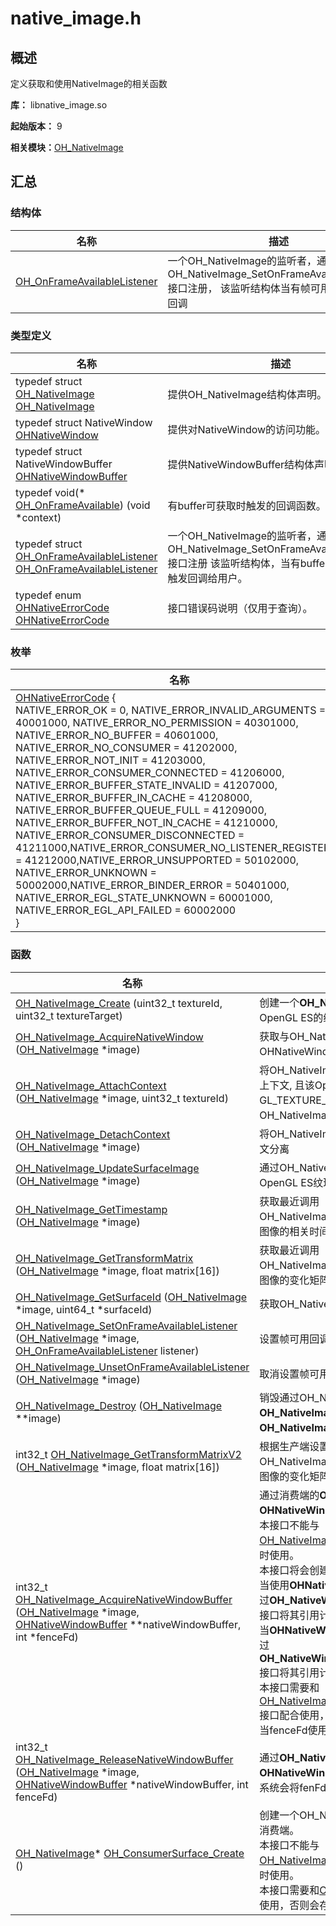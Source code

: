# native_image.h


## 概述

定义获取和使用NativeImage的相关函数

**库：** libnative_image.so

**起始版本：** 9

**相关模块：**[OH_NativeImage](_o_h___native_image.md)


## 汇总


### 结构体

| 名称 | 描述 |
| -------- | -------- |
| [OH_OnFrameAvailableListener](_o_h___on_frame_available_listener.md) | 一个OH_NativeImage的监听者，通过OH_NativeImage_SetOnFrameAvailableListener接口注册， 该监听结构体当有帧可用时，将触发回调 |


### 类型定义

| 名称 | 描述 |
| -------- | -------- |
| typedef struct [OH_NativeImage](_o_h___native_image.md#oh_nativeimage)  [OH_NativeImage](_o_h___native_image.md#oh_nativeimage) | 提供OH_NativeImage结构体声明。  | 
| typedef struct NativeWindow [OHNativeWindow](_o_h___native_image.md#ohnativewindow) | 提供对NativeWindow的访问功能。  | 
| typedef struct NativeWindowBuffer [OHNativeWindowBuffer](_o_h___native_image.md#ohnativewindowbuffer) | 提供NativeWindowBuffer结构体声明。 |
| typedef void(\* [OH_OnFrameAvailable](_o_h___native_image.md#oh_onframeavailable)) (void \*context) | 有buffer可获取时触发的回调函数。  | 
| typedef struct [OH_OnFrameAvailableListener](_o_h___on_frame_available_listener.md)  [OH_OnFrameAvailableListener](_o_h___native_image.md#oh_onframeavailablelistener) | 一个OH_NativeImage的监听者，通过{\@Link OH_NativeImage_SetOnFrameAvailableListener}接口注册 该监听结构体，当有buffer可获取时，将触发回调给用户。  | 
| typedef enum [OHNativeErrorCode](_o_h___native_image.md#ohnativeerrorcode)  [OHNativeErrorCode](_o_h___native_image.md#ohnativeerrorcode) | 接口错误码说明（仅用于查询）。  | 

### 枚举

| 名称 | 描述 | 
| -------- | -------- |
| [OHNativeErrorCode](_o_h___native_image.md#ohnativeerrorcode-1) {<br/>NATIVE_ERROR_OK = 0, NATIVE_ERROR_INVALID_ARGUMENTS = 40001000, NATIVE_ERROR_NO_PERMISSION = 40301000, NATIVE_ERROR_NO_BUFFER = 40601000,<br/>NATIVE_ERROR_NO_CONSUMER = 41202000, NATIVE_ERROR_NOT_INIT = 41203000, NATIVE_ERROR_CONSUMER_CONNECTED = 41206000, NATIVE_ERROR_BUFFER_STATE_INVALID = 41207000,<br/>NATIVE_ERROR_BUFFER_IN_CACHE = 41208000, NATIVE_ERROR_BUFFER_QUEUE_FULL = 41209000, NATIVE_ERROR_BUFFER_NOT_IN_CACHE = 41210000, NATIVE_ERROR_CONSUMER_DISCONNECTED = 41211000,NATIVE_ERROR_CONSUMER_NO_LISTENER_REGISTERED = 41212000,NATIVE_ERROR_UNSUPPORTED = 50102000,<br/>NATIVE_ERROR_UNKNOWN = 50002000,NATIVE_ERROR_BINDER_ERROR = 50401000, NATIVE_ERROR_EGL_STATE_UNKNOWN = 60001000, NATIVE_ERROR_EGL_API_FAILED = 60002000<br/>} | 接口错误码说明（仅用于查询）。  | 


### 函数

| 名称 | 描述 |
| -------- | -------- |
| [OH_NativeImage_Create](_o_h___native_image.md#oh_nativeimage_create) (uint32_t textureId, uint32_t textureTarget) | 创建一个**OH_NativeImage**实例，该实例与OpenGL ES的纹理ID和纹理目标相关联 |
| [OH_NativeImage_AcquireNativeWindow](_o_h___native_image.md#oh_nativeimage_acquirenativewindow) ([OH_NativeImage](_o_h___native_image.md#oh_nativeimage) \*image) | 获取与OH_NativeImage相关联的OHNativeWindow指针。 |
| [OH_NativeImage_AttachContext](_o_h___native_image.md#oh_nativeimage_attachcontext) ([OH_NativeImage](_o_h___native_image.md#oh_nativeimage) \*image, uint32_t textureId) | 将OH_NativeImage实例附加到当前OpenGL ES上下文, 且该OpenGL ES纹理会绑定到<br/>GL_TEXTURE_EXTERNAL_OES, 并通过OH_NativeImage进行更新 |
| [OH_NativeImage_DetachContext](_o_h___native_image.md#oh_nativeimage_detachcontext) ([OH_NativeImage](_o_h___native_image.md#oh_nativeimage) \*image) | 将OH_NativeImage实例从当前OpenGL ES上下文分离 |
| [OH_NativeImage_UpdateSurfaceImage](_o_h___native_image.md#oh_nativeimage_updatesurfaceimage) ([OH_NativeImage](_o_h___native_image.md#oh_nativeimage) \*image) | 通过OH_NativeImage获取最新帧更新相关联的OpenGL ES纹理 |
| [OH_NativeImage_GetTimestamp](_o_h___native_image.md#oh_nativeimage_gettimestamp) ([OH_NativeImage](_o_h___native_image.md#oh_nativeimage) \*image) | 获取最近调用OH_NativeImage_UpdateSurfaceImage的纹理图像的相关时间戳 |
| [OH_NativeImage_GetTransformMatrix](_o_h___native_image.md#oh_nativeimage_gettransformmatrix) ([OH_NativeImage](_o_h___native_image.md#oh_nativeimage) \*image, float matrix[16]) | 获取最近调用OH_NativeImage_UpdateSurfaceImage的纹理图像的变化矩阵 |
| [OH_NativeImage_GetSurfaceId](_o_h___native_image.md#oh_nativeimage_getsurfaceid) ([OH_NativeImage](_o_h___native_image.md#oh_nativeimage) \*image, uint64_t \*surfaceId) | 获取OH_NativeImage的surface编号 |
| [OH_NativeImage_SetOnFrameAvailableListener](_o_h___native_image.md#oh_nativeimage_setonframeavailablelistener) ([OH_NativeImage](_o_h___native_image.md#oh_nativeimage) \*image, [OH_OnFrameAvailableListener](_o_h___on_frame_available_listener.md) listener) | 设置帧可用回调 |
| [OH_NativeImage_UnsetOnFrameAvailableListener](_o_h___native_image.md#oh_nativeimage_unsetonframeavailablelistener) ([OH_NativeImage](_o_h___native_image.md#oh_nativeimage) \*image) | 取消设置帧可用回调 |
| [OH_NativeImage_Destroy](_o_h___native_image.md#oh_nativeimage_destroy) ([OH_NativeImage](_o_h___native_image.md#oh_nativeimage) \*\*image) | 销毁通过OH_NativeImage_Create创建的**OH_NativeImage**实例, 销毁后该**OH_NativeImage**指针会被赋值为空 |
| int32_t [OH_NativeImage_GetTransformMatrixV2](_o_h___native_image.md#oh_nativeimage_gettransformmatrixv2) ([OH_NativeImage](_o_h___native_image.md#oh_nativeimage) \*image, float matrix[16]) | 根据生产端设置的旋转角度，获取最近调用OH_NativeImage_UpdateSurfaceImage的纹理图像的变化矩阵。  | 
| int32_t [OH_NativeImage_AcquireNativeWindowBuffer](_o_h___native_image.md#oh_nativeimage_acquirenativewindowbuffer) ([OH_NativeImage](_o_h___native_image.md#oh_nativeimage) \*image, [OHNativeWindowBuffer](_o_h___native_image.md#ohnativewindowbuffer) \*\*nativeWindowBuffer, int \*fenceFd) | 通过消费端的**OH_NativeImage**获取一个**OHNativeWindowBuffer**。<br/>本接口不能与[OH_NativeImage_UpdateSurfaceImage](_o_h___native_image.md#oh_nativeimage_updatesurfaceimage)接口同时使用。<br/>本接口将会创建一个**OHNativeWindowBuffer**。<br/>当使用**OHNativeWindowBuffer**时，用户需要通过**OH_NativeWindow_NativeObjectReference**接口将其引用计数加一。<br/>当**OHNativeWindowBuffer**使用完，用户需要通过**OH_NativeWindow_NativeObjectUnreference**接口将其引用计数减一。<br/>本接口需要和[OH_NativeImage_ReleaseNativeWindowBuffer](_o_h___native_image.md#oh_nativeimage_releasenativewindowbuffer)接口配合使用，否则会存在内存泄露。<br/>当fenceFd使用完，用户需要将其close。 | 
| int32_t [OH_NativeImage_ReleaseNativeWindowBuffer](_o_h___native_image.md#oh_nativeimage_releasenativewindowbuffer) ([OH_NativeImage](_o_h___native_image.md#oh_nativeimage) \*image, [OHNativeWindowBuffer](_o_h___native_image.md#ohnativewindowbuffer) \*nativeWindowBuffer, int fenceFd) | 通过**OH_NativeImage**实例将**OHNativeWindowBuffer**归还到buffer队列中。<br/>系统会将fenFd关闭，无需用户close。 | 
| [OH_NativeImage](_o_h___native_image.md#oh_nativeimage)\* [OH_ConsumerSurface_Create](_o_h___native_image.md#oh_consumersurface_create) () | 创建一个OH_NativeImage实例，作为surface的消费端。<br/>本接口不能与[OH_NativeImage_UpdateSurfaceImage](_o_h___native_image.md#oh_nativeimage_updatesurfaceimage)接口同时使用。<br/>本接口需要和[OH_NativeImage_Destroy](_o_h___native_image.md#oh_nativeimage_destroy)接口配合使用，否则会存在内存泄露。 | 